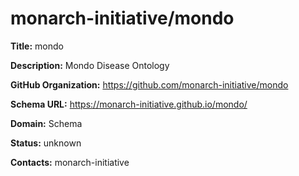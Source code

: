 # monarch-initiative/mondo

**Title:** mondo

**Description:** Mondo Disease Ontology

**GitHub Organization:** https://github.com/monarch-initiative/mondo

**Schema URL:** https://monarch-initiative.github.io/mondo/



**Domain:** Schema

**Status:** unknown



**Contacts:** monarch-initiative